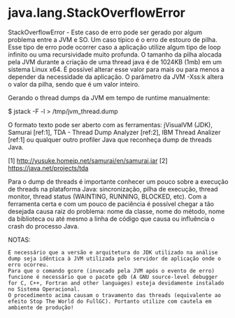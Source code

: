 java.lang.StackOverflowError
============================

  StackOverflowError - Este caso de erro pode ser gerado por algum problema entre a JVM e SO. Um caso típico é o erro de estouro de pilha. Esse tipo de erro pode ocorrer caso a aplicação utilize algum tipo de loop infinito ou uma recursividade muito profunda. O tamanho da pilha alocada pela JVM durante a criação de uma thread java é de 1024KB (1mb) em um sistema Linux x64. É possível alterar esse valor para mais ou para menos a depender da necessidade da aplicação. O parâmetro da JVM -Xss:<n>k altera o valor da pilha, sendo que <n> é um valor inteiro.


Gerando o thread dumps da JVM em tempo de runtime manualmente:

  $ jstack -F -l <PID> > /tmp/jvm_thread.dump

  O formato texto pode ser aberto com as ferramentas: jVisualVM (JDK), Samurai [ref:1], TDA - Thread Dump Analyzer [ref:2], IBM Thread Analizer [ref:1] ou qualquer outro profiler Java que reconheça dump de threads Java.

  [1] http://yusuke.homeip.net/samurai/en/samurai.jar 
  [2] https://java.net/projects/tda

  Para o dump de threads é importante conhecer um pouco sobre a execução de threads na plataforma Java: sincronização, pilha de execução, thread monitor, thread status (WAINTING, RUNNING, BLOCKED, etc). Com a ferramenta certa e com um pouco de paciência é possível chegar a tão desejada causa raiz do problema: nome da classe, nome do método, nome da biblioteca ou até mesmo a linha de código que causa ou influência o crash do processo Java.

NOTAS:

    É necessário que a versão e arquitetura do JDK utilizado na análise dump seja idêntica à JVM utilizada pelo servidor de aplicação onde o erro ocorreu.
    Para que o comando gcore (invocado pela JVM após o evento de erro) funcione é necessário que o pacote gdb (A GNU source-level debugger for C, C++, Fortran and other languages) esteja devidamente instalado no Sistema Operacional.
    O procedimento acima causam o travamento das threads (equivalente ao efeito Stop The World do FullGC). Portanto utilize com cautela em ambiente de produção!

